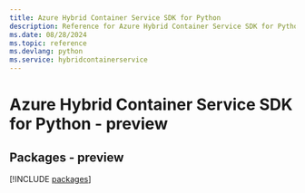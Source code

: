 ```yaml
---
title: Azure Hybrid Container Service SDK for Python
description: Reference for Azure Hybrid Container Service SDK for Python
ms.date: 08/28/2024
ms.topic: reference
ms.devlang: python
ms.service: hybridcontainerservice
---
```

# Azure Hybrid Container Service SDK for Python - preview
## Packages - preview
[!INCLUDE [packages](hybrid-container-service-index.md)]